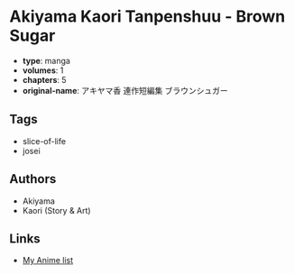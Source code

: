 # Akiyama Kaori Tanpenshuu - Brown Sugar

-   **type**: manga
-   **volumes**: 1
-   **chapters**: 5
-   **original-name**: アキヤマ香 連作短編集 ブラウンシュガー

## Tags

-   slice-of-life
-   josei

## Authors

-   Akiyama
-   Kaori (Story & Art)

## Links

-   [My Anime list](https://myanimelist.net/manga/37927/Akiyama_Kaori_Tanpenshuu_-_Brown_Sugar)
